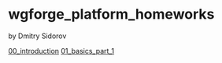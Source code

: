 # wgforge_platform_homeworks

by Dmitry Sidorov

[00_introduction](https://github.com/kvatoferma/wgforge_platform_homeworks/tree/master/00_introduction/practice)
[01_basics_part_1](https://github.com/kvatoferma/wgforge_platform_homeworks/tree/master/01_basics_part_1)
